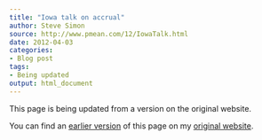 ```yaml
---
title: "Iowa talk on accrual"
author: Steve Simon
source: http://www.pmean.com/12/IowaTalk.html
date: 2012-04-03
categories:
- Blog post
tags:
- Being updated
output: html_document
---
```


This page is being updated from a version on the original website.

<!---More--->

You can find an [earlier version][sim1] of this page on my [original website][sim2].

[sim1]: http://www.pmean.com/12/IowaTalk.html
[sim2]: http://www.pmean.com/original_site.html
